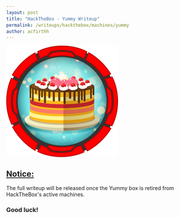 ```yaml
---
layout: post
title: "HackTheBox - Yummy Writeup"
permalink: /writeups/hackthebox/machines/yummy
author: acfirthh
---
```


![HackTheBox Yummy (Hard)](images/yummy.png)

<h2><ins>Notice:</ins></h2>
The full writeup will be released once the Yummy box is retired from HackTheBox's active machines.

### Good luck!